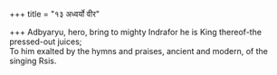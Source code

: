 +++
title = "१३ अध्वर्यो वीर"

+++
Adbyaryu, hero, bring to mighty Indrafor he is King thereof-the pressed-out juices;  
     To him exalted by the hymns and praises, ancient and modern, of the singing Rsis.